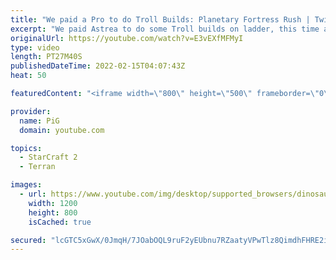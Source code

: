 ```yaml
---
title: "We paid a Pro to do Troll Builds: Planetary Fortress Rush | Twitch Plays Astrea #2 - StarCraft 2"
excerpt: "We paid Astrea to do some Troll builds on ladder, this time a Planetary Fortress Rush - everyone's favourite request! Like the Thundershaft that he is, he used his Rank 1 account and wowed us all with his skills  Follow Astrea's Twitch: https://www.twitch.tv/zastrea -- 🐷 Second Channel for Learning"
originalUrl: https://youtube.com/watch?v=E3vEXfMFMyI
type: video
length: PT27M40S
publishedDateTime: 2022-02-15T04:07:43Z
heat: 50

featuredContent: "<iframe width=\"800\" height=\"500\" frameborder=\"0\" src=\"https://www.youtube.com/embed/E3vEXfMFMyI\" allow=\"accelerometer; autoplay; encrypted-media; gyroscope; picture-in-picture\" allowfullscreen></iframe>"

provider:
  name: PiG
  domain: youtube.com

topics:
  - StarCraft 2
  - Terran

images:
  - url: https://www.youtube.com/img/desktop/supported_browsers/dinosaur.png
    width: 1200
    height: 800
    isCached: true

secured: "lcGTC5xGwX/0JmqH/7JOabOQL9ruF2yEUbnu7RZaatyVPwTlz8QimdhFHRE2iriz9w2CkO/0pO75Grb+9gb2nC6EfJ6g2CtnK3R9GuwXKM/shbgp0d46VYQoRMaXttadV7BeTbUSzUwH9hqsji6vTPAsmKq4ZOs8uSosWzQ5paQBoWS7bjZd/PQxNgV8DzJS50CtM5HV1Kip0TQaErv6Zjh3zFjR25LEJuy2prB06QklKWmz0JxoMDyUc06JCm6isuBCUsMwXZl21rphmjX2NBTwxFbDZ3EvOdDDJbg8NKw2g2Q3gRqiS1UCnBr7zVjAicTzf0zIcT7p1YiOZ6txvzg5i0WHxhCE99LUcNcLC0LqyFiRGwKavwtxKYC+VpMlhUOu3mFk5AdIXASVIo3P+8ssMXwCiPxQOsckvmY+wJQ=;0npI9jy+TM277P9w2y3vew=="
---
```


